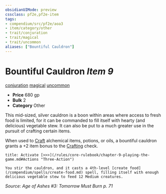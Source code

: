 ```yaml
---
obsidianUIMode: preview
cssclass: pf2e,pf2e-item
tags:
- compendium/src/pf2e/aoa3
- item/category/other
- trait/conjuration
- trait/magical
- trait/uncommon
aliases: ["Bountiful Cauldron"]
---
```

# Bountiful Cauldron *Item 9*  
[conjuration](/rules/traits/conjuration.md)  [magical](/rules/traits/magical.md)  [uncommon](/rules/traits/uncommon.md)  

- **Price** 680 gp
- **Bulk** 2
- **Category** Other

This mid-sized, silver cauldron is a boon within areas where access to fresh food is limited, for it can be commanded to fill itself with hearty (and delicious) vegetable stew. It can also be put to a much greater use in the pursuit of crafting certain items.

When used to [Craft](/rules/actions/craft.md) alchemical items, potions, or oils, a bountiful cauldron grants a +2 item bonus to the [Crafting](/compendium/skills.md#Crafting) check.

```ad-embed-ability
title: Activate [>>>](/rules/core-rulebook/chapter-9-playing-the-game.md#Actions "Three-Action")

You stir the cauldron, and it casts a 4th-level [create food](/compendium/spells/create-food.md) spell, filling itself with enough delicious vegetable stew to feed 12 Medium creatures.
```

*Source: Age of Ashes #3: Tomorrow Must Burn p. 71*